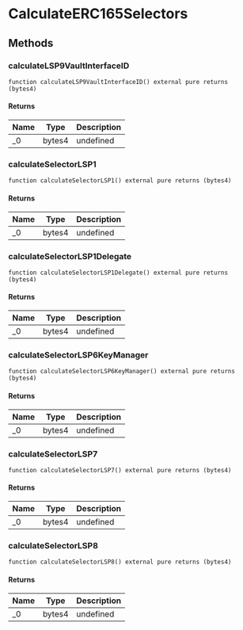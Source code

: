 # CalculateERC165Selectors









## Methods

### calculateLSP9VaultInterfaceID

```solidity
function calculateLSP9VaultInterfaceID() external pure returns (bytes4)
```






#### Returns

| Name | Type | Description |
|---|---|---|
| _0 | bytes4 | undefined

### calculateSelectorLSP1

```solidity
function calculateSelectorLSP1() external pure returns (bytes4)
```






#### Returns

| Name | Type | Description |
|---|---|---|
| _0 | bytes4 | undefined

### calculateSelectorLSP1Delegate

```solidity
function calculateSelectorLSP1Delegate() external pure returns (bytes4)
```






#### Returns

| Name | Type | Description |
|---|---|---|
| _0 | bytes4 | undefined

### calculateSelectorLSP6KeyManager

```solidity
function calculateSelectorLSP6KeyManager() external pure returns (bytes4)
```






#### Returns

| Name | Type | Description |
|---|---|---|
| _0 | bytes4 | undefined

### calculateSelectorLSP7

```solidity
function calculateSelectorLSP7() external pure returns (bytes4)
```






#### Returns

| Name | Type | Description |
|---|---|---|
| _0 | bytes4 | undefined

### calculateSelectorLSP8

```solidity
function calculateSelectorLSP8() external pure returns (bytes4)
```






#### Returns

| Name | Type | Description |
|---|---|---|
| _0 | bytes4 | undefined




